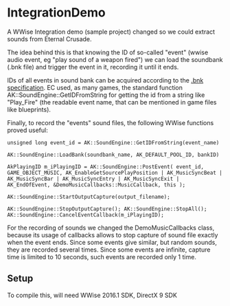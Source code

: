 # IntegrationDemo

A WWise Integration demo (sample project) changed so we could extract sounds from Eternal Crusade. 

The idea behind this is that knowing the ID of so-called "event" (wwise audio event, eg "play sound of a weapon fired") we can load the soundbank (.bnk file) 
and trigger the event in it, recording it until it ends.

IDs of all events in sound bank can be acquired according to the [.bnk specification](https://wiki.xentax.com/index.php/Wwise_SoundBank_(*.bnk)). EC used, as many games, the
standard function AK::SoundEngine::GetIDFromString for getting the id from a string like "Play_Fire" (the readable event name, that can be mentioned in game files like blueprints).

Finally, to record the "events" sound files, the following WWise functions proved useful:

`unsigned long event_id = AK::SoundEngine::GetIDFromString(event_name)`

`AK::SoundEngine::LoadBank(soundbank_name, AK_DEFAULT_POOL_ID, bankID)`

`AkPlayingID m_iPlayingID = AK::SoundEngine::PostEvent(
        event_id,
        GAME_OBJECT_MUSIC,
        AK_EnableGetSourcePlayPosition | AK_MusicSyncBeat | AK_MusicSyncBar | AK_MusicSyncEntry |
        AK_MusicSyncExit |
        AK_EndOfEvent,
        &DemoMusicCallbacks::MusicCallback,
        this
    );
`

`AK::SoundEngine::StartOutputCapture(output_filename);`

`
AK::SoundEngine::StopOutputCapture();
AK::SoundEngine::StopAll();
AK::SoundEngine::CancelEventCallback(m_iPlayingID);
`

For the recording of sounds we changed the DemoMusicCallbacks class, because its usage of callbacks allows to stop capture of sound file exactly when the event ends. 
Since some events give similar, but random sounds, they are recorded several times. Since some events are infinite, capture time is limited to 10 seconds, such events are
recorded only 1 time.

## Setup

To compile this, will need WWise 2016.1 SDK, DirectX 9 SDK
